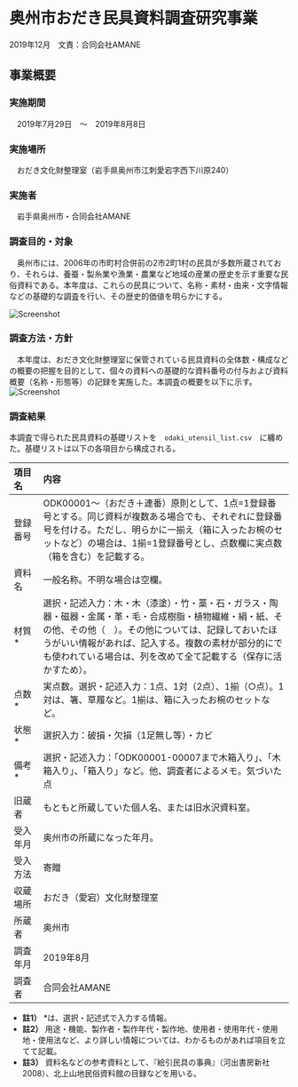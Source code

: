 # 奥州市おだき民具資料調査研究事業

2019年12月　文責：合同会社AMANE

## 事業概要

### 実施期間
　2019年7月29日　〜　2019年8月8日
　
### 実施場所
　おだき文化財整理室（岩手県奥州市江刺愛宕字西下川原240）　

### 実施者
　岩手県奥州市・合同会社AMANE

### 調査目的・対象
　奥州市には、2006年の市町村合併前の2市2町1村の民具が多数所蔵されており、それらは、養蚕・製糸業や漁業・農業など地域の産業の歴史を示す重要な民俗資料である。本年度は、これらの民具について、名称・素材・由来・文字情報などの基礎的な調査を行い、その歴史的価値を明らかにする。

![Screenshot](https://drive.google.com/uc?export=view&id=1Qqe-RXdde6ixHWipiIt-Jw1Apsmmhnwo)

### 調査方法・方針
　本年度は、おだき文化財整理室に保管されている民具資料の全体数・構成などの概要の把握を目的として、個々の資料への基礎的な資料番号の付与および資料概要（名称・形態等）の記録を実施した。本調査の概要を以下に示す。
![Screenshot](https://drive.google.com/uc?export=view&id=1kuJxmg3CrnbxUalytFGEhMgo0cd6L4Tg)



### 調査結果

本調査で得られた民具資料の基礎リストを　`odaki_utensil_list.csv`　に纏めた。基礎リストは以下の各項目から構成される。

|項目名|内容|
|:--|:--|
|登録番号|ODK00001〜（おだき＋連番）原則として、1点=1登録番号とする。同じ資料が複数ある場合でも、それぞれに登録番号を付ける。ただし、明らかに一揃え（箱に入ったお椀のセットなど）の場合は、1揃=1登録番号とし、点数欄に実点数（箱を含む）を記載する。|
|資料名|一般名称。不明な場合は空欄。|
|材質　* |選択・記述入力：木・木（漆塗）・竹・藁・石・ガラス・陶器・磁器・金属・革・毛・合成樹脂・植物繊維・絹・紙、その他、その他（　）。その他については、記録しておいたほうがいい情報があれば、記入する。複数の素材が部分的にでも使われている場合は、列を改めて全て記載する（保存に活かすため）。|
|点数　*	|実点数。選択・記述入力：1点、1対（2点）、1揃（○点）。1対は、箸、草履など。1揃は、箱に入ったお椀のセットなど。|
|状態　*	|選択入力：破損・欠損（1足無し等）・カビ|
|備考　*	|選択・記述入力：「ODK00001-00007まで木箱入り」、「木箱入り」、「箱入り」など。他、調査者によるメモ。気づいた点|
|旧蔵者|もともと所蔵していた個人名、または旧水沢資料室。|
|受入年月|奥州市の所蔵になった年月。|
|受入方法|寄贈|
|収蔵場所|おだき（愛宕）文化財整理室|
|所蔵者|奥州市|
|調査年月|2019年8月|
|調査者|合同会社AMANE|


* **註1）** *は、選択・記述式で入力する情報。
* **註2）** 用途・機能、製作者・製作年代・製作地、使用者・使用年代・使用地・使用法など、より詳しい情報については、わかるものがあれば項目を立てて記載。
* **註3）** 資料名などの参考資料として、『絵引民具の事典』（河出書房新社2008）、北上山地民俗資料館の目録などを用いる。